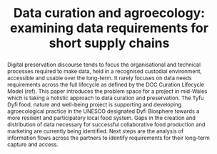 ---
abstract: 'Digital preservation discourse tends to focus the organisational and technical
  processes required to make data, held in a recognised custodial environment, accessible
  and usable over the long-term. It rarely focuses on data needs requirements across
  the full lifecycle as defined by the DCC Curation Lifecycle Model (ref). This paper
  introduces the problem space for a project in mid-Wales which is taking a holistic
  approach to data curation and preservation. The Tyfu Dyfi food, nature and well-being
  project is supporting and developing agroecological practice in the UNESCO designated
  Dyfi Biosphere towards a more resilient and participatory local food system. Gaps
  in the creation and distribution of data necessary for successful collaborative
  food production and marketing are currently being identified. Next steps are the
  analysis of information flows across the partners to identify requirements for their
  long-term capture and access. '
creators:
- Sarah Higgins
- Christopher Higgins
date: null
document_url: https://osf.io/download/6sc8e/
grand_parent: iPRES
institutions:
- Aberystwyth University
keywords:
- digital curation
- agroecology
- food-security
- supply-chains
landing_page_url: https://osf.io/gcynk/
language: eng
layout: publication
license: CC-BY 4.0 International
notes_url: null
parent: iPRES 2022
publication_type: short paper
size: null
slides_url: https://osf.io/download/af46q/
source_name: iPRES:osf:gcynk
stream_url: https://youtu.be/FOkFd-w92E4
title: 'Data curation and agroecology: examining data requirements for short supply
  chains'
year: 2022
---